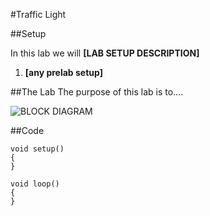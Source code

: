 #Traffic Light

##Setup

In this lab we will **[LAB SETUP DESCRIPTION]**

1. **[any prelab setup]**

##The Lab
The purpose of this lab is to....


![BLOCK DIAGRAM](./Images/block_diagram.png)



##Code
```
void setup()
{
}

void loop()
{
}
```

